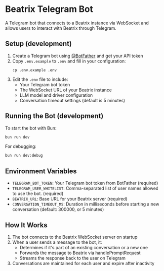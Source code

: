 # Beatrix Telegram Bot

A Telegram bot that connects to a Beatrix instance via WebSocket and allows users to interact with Beatrix through Telegram.

## Setup (development)

1. Create a Telegram bot using [@BotFather](https://t.me/botfather) and get your API token
2. Copy `.env.example` to `.env` and fill in your configuration:
   ```
   cp .env.example .env
   ```
3. Edit the `.env` file to include:
   - Your Telegram bot token
   - The WebSocket URL of your Beatrix instance
   - LLM model and driver configuration
   - Conversation timeout settings (default is 5 minutes)

## Running the Bot (development)

To start the bot with Bun:

```bash
bun run dev
```

For debugging:

```bash
bun run dev:debug
```

## Environment Variables

- `TELEGRAM_BOT_TOKEN`: Your Telegram bot token from BotFather (required)
- `TELEGRAM_USER_WHITELIST`: Comma-separated list of user names allowed to use the bot. (required)
- `BEATRIX_URL`: Base URL for your Beatrix server (required)
- `CONVERSATION_TIMEOUT_MS`: Duration in milliseconds before starting a new conversation (default: 300000, or 5 minutes)

## How It Works

1. The bot connects to the Beatrix WebSocket server on startup
2. When a user sends a message to the bot, it:
   - Determines if it's part of an existing conversation or a new one
   - Forwards the message to Beatrix via handlePromptRequest
   - Streams the response back to the user on Telegram
3. Conversations are maintained for each user and expire after inactivity
